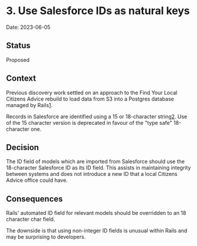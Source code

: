 # 3. Use Salesforce IDs as natural keys

Date: 2023-06-05

## Status

Proposed

## Context

Previous discovery work settled on an approach to the Find Your Local Citizens
Advice rebuild to load data from S3 into a Postgres database managed by Rails[1](https://docs.google.com/document/d/1qeUYvFeTEVVdWHqOpGzUn3l_XwpCKRROKuOxqXTXCTQ/edit#heading=h.6f1fffwlblo0).

Records in Salesforce are identified using a 15 or 18-character string[2](https://developer.salesforce.com/docs/atlas.en-us.object_reference.meta/object_reference/field_types.htm#i1435616).
Use of the 15 character version is deprecated in favour of the "type safe" 18-character one.

## Decision

The ID field of models which are imported from Salesforce should use the 18-character
Salesforce ID  as its ID field. This assists in maintaining integrity between systems
and does not  introduce a new ID that a local Citizens Advice office could have.

## Consequences

Rails' automated ID field for relevant models should be overridden to an 18 character char field. 

The downside is that using non-integer ID fields is unusual within Rails and may be
surprising to developers.
